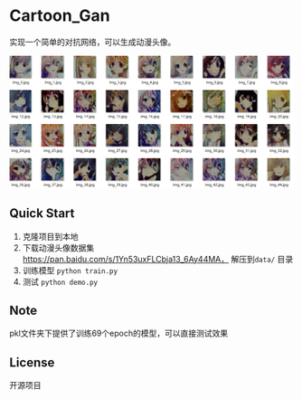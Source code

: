# Cartoon_Gan

实现一个简单的对抗网络，可以生成动漫头像。

![1583051199591](./output/epoch_66.png)

## Quick Start

1. 克隆项目到本地
2. 下载动漫头像数据集 https://pan.baidu.com/s/1Yn53uxFLCbja13_6Ay44MA， 解压到`data/` 目录
3. 训练模型 `python train.py`
4. 测试 `python demo.py`



## Note

pkl文件夹下提供了训练69个epoch的模型，可以直接测试效果



## License

开源项目

